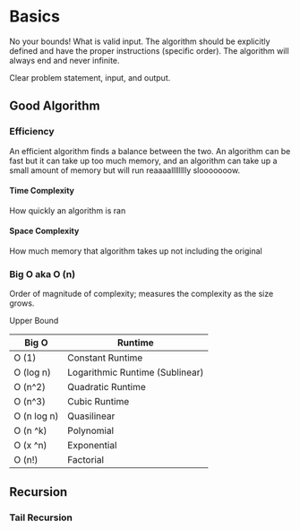 # Basics

No your bounds! What is valid input. The algorithm should be explicitly defined and have the proper instructions (specific order). The algorithm will always  end and never infinite. 

Clear problem statement, input, and output.

## Good Algorithm

### Efficiency

An efficient algorithm finds a balance between the two. An algorithm can be fast but it can take up too much memory, and an algorithm can take up a small amount of memory but will run reaaaalllllllly slooooooow.

#### Time Complexity

How quickly an algorithm is ran

 #### Space Complexity

How much memory that algorithm takes up not including the original

### Big O aka O (n)

Order of magnitude of complexity; measures the complexity as the size grows. 

Upper Bound

| Big O       | Runtime                         |
| ----------- | ------------------------------- |
| O (1)       | Constant Runtime                |
| O (log n)   | Logarithmic Runtime (Sublinear) |
| O (n^2)     | Quadratic Runtime               |
| O (n^3)     | Cubic Runtime                   |
| O (n log n) | Quasilinear                     |
| O (n ^k)    | Polynomial                      |
| O (x ^n)    | Exponential                     |
| O (n!)      | Factorial                       |

## Recursion



### Tail Recursion

